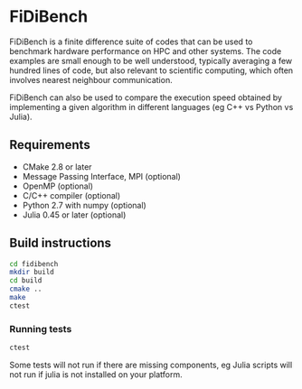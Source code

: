 # FiDiBench

FiDiBench is a finite difference suite of codes that can be used to benchmark
hardware performance on HPC and other systems. The code examples are small 
enough to be well understood, typically averaging a few hundred lines of code,
but also relevant to scientific computing, which often involves nearest 
neighbour communication.

FiDiBench can also be used to compare the execution speed obtained by 
implementing a given algorithm in different languages (eg C++ vs Python 
vs Julia).

## Requirements

* CMake 2.8 or later
* Message Passing Interface, MPI (optional)
* OpenMP (optional)
* C/C++ compiler (optional)
* Python 2.7 with numpy (optional)
* Julia 0.45 or later (optional)

## Build instructions

```bash
cd fidibench
mkdir build
cd build
cmake ..
make
ctest
```

### Running tests

```bash
ctest
```

Some tests will not run if there are missing components, eg Julia scripts will not run if
julia is not installed on your platform.





